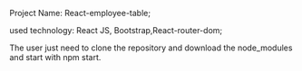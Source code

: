 Project Name: React-employee-table;

used technology: React JS, Bootstrap,React-router-dom;

The user just need to clone the repository and download the node_modules and start with npm start.